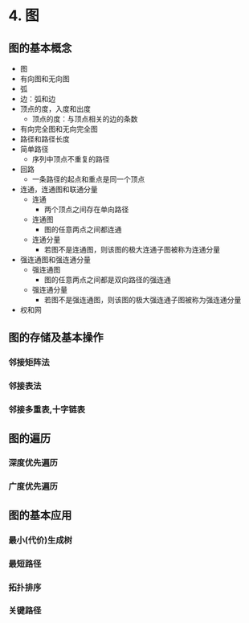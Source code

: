 # 4. 图
## 图的基本概念
- 图
- 有向图和无向图
- 弧
- 边：弧和边
- 顶点的度，入度和出度
	- 顶点的度：与顶点相关的边的条数
- 有向完全图和无向完全图
- 路径和路径长度
- 简单路径
	- 序列中顶点不重复的路径
- 回路
	- 一条路径的起点和重点是同一个顶点
- 连通，连通图和联通分量
	- 连通
		- 两个顶点之间存在单向路径
	- 连通图
		- 图的任意两点之间都连通
	- 连通分量
		- 若图不是连通图，则该图的极大连通子图被称为连通分量
- 强连通图和强连通分量
	- 强连通图
		- 图的任意两点之间都是双向路径的强连通
	- 强连通分量
		- 若图不是强连通图，则该图的极大强连通子图被称为强连通分量
- 权和网


## 图的存储及基本操作
### 邻接矩阵法
### 邻接表法
### 邻接多重表,十字链表

## 图的遍历
### 深度优先遍历
### 广度优先遍历

## 图的基本应用
### 最小(代价)生成树
### 最短路径
### 拓扑排序
### 关键路径